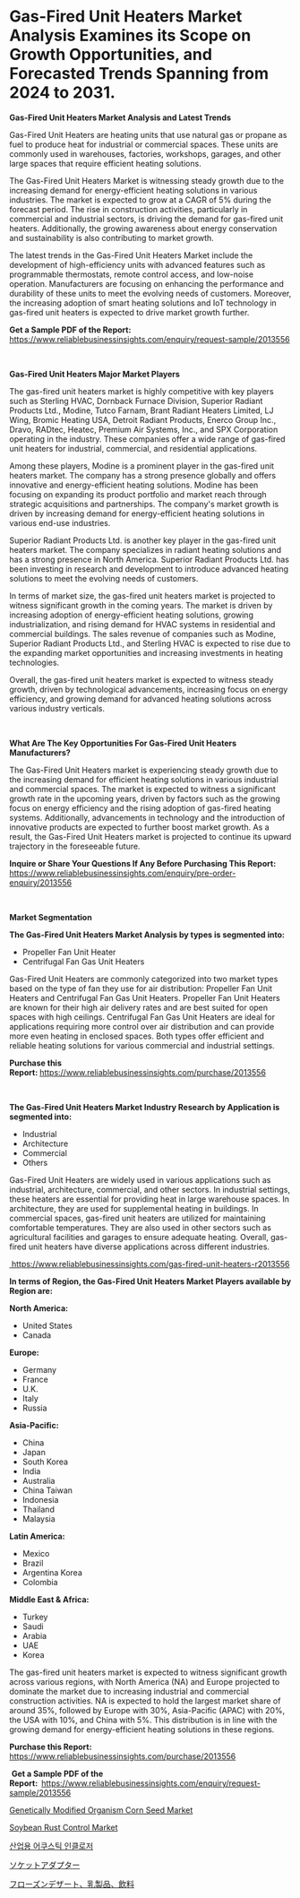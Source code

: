 <p><h1>Gas-Fired Unit Heaters Market Analysis Examines its Scope on Growth Opportunities, and Forecasted Trends Spanning from 2024 to 2031.</h1></p><p><strong>Gas-Fired Unit Heaters Market Analysis and Latest Trends</strong></p>
<p><p>Gas-Fired Unit Heaters are heating units that use natural gas or propane as fuel to produce heat for industrial or commercial spaces. These units are commonly used in warehouses, factories, workshops, garages, and other large spaces that require efficient heating solutions.</p><p>The Gas-Fired Unit Heaters Market is witnessing steady growth due to the increasing demand for energy-efficient heating solutions in various industries. The market is expected to grow at a CAGR of 5% during the forecast period. The rise in construction activities, particularly in commercial and industrial sectors, is driving the demand for gas-fired unit heaters. Additionally, the growing awareness about energy conservation and sustainability is also contributing to market growth.</p><p>The latest trends in the Gas-Fired Unit Heaters Market include the development of high-efficiency units with advanced features such as programmable thermostats, remote control access, and low-noise operation. Manufacturers are focusing on enhancing the performance and durability of these units to meet the evolving needs of customers. Moreover, the increasing adoption of smart heating solutions and IoT technology in gas-fired unit heaters is expected to drive market growth further.</p></p>
<p><strong>Get a Sample PDF of the Report:&nbsp;</strong> <a href="https://www.reliablebusinessinsights.com/enquiry/request-sample/2013556">https://www.reliablebusinessinsights.com/enquiry/request-sample/2013556</a></p>
<p>&nbsp;</p>
<p><strong>Gas-Fired Unit Heaters Major Market Players</strong></p>
<p><p>The gas-fired unit heaters market is highly competitive with key players such as Sterling HVAC, Dornback Furnace Division, Superior Radiant Products Ltd., Modine, Tutco Farnam, Brant Radiant Heaters Limited, LJ Wing, Bromic Heating USA, Detroit Radiant Products, Enerco Group Inc., Dravo, RADtec, Heatec, Premium Air Systems, Inc., and SPX Corporation operating in the industry. These companies offer a wide range of gas-fired unit heaters for industrial, commercial, and residential applications.</p><p>Among these players, Modine is a prominent player in the gas-fired unit heaters market. The company has a strong presence globally and offers innovative and energy-efficient heating solutions. Modine has been focusing on expanding its product portfolio and market reach through strategic acquisitions and partnerships. The company's market growth is driven by increasing demand for energy-efficient heating solutions in various end-use industries.</p><p>Superior Radiant Products Ltd. is another key player in the gas-fired unit heaters market. The company specializes in radiant heating solutions and has a strong presence in North America. Superior Radiant Products Ltd. has been investing in research and development to introduce advanced heating solutions to meet the evolving needs of customers.</p><p>In terms of market size, the gas-fired unit heaters market is projected to witness significant growth in the coming years. The market is driven by increasing adoption of energy-efficient heating solutions, growing industrialization, and rising demand for HVAC systems in residential and commercial buildings. The sales revenue of companies such as Modine, Superior Radiant Products Ltd., and Sterling HVAC is expected to rise due to the expanding market opportunities and increasing investments in heating technologies.</p><p>Overall, the gas-fired unit heaters market is expected to witness steady growth, driven by technological advancements, increasing focus on energy efficiency, and growing demand for advanced heating solutions across various industry verticals.</p></p>
<p>&nbsp;</p>
<p><strong>What Are The Key Opportunities For Gas-Fired Unit Heaters Manufacturers?</strong></p>
<p><p>The Gas-Fired Unit Heaters market is experiencing steady growth due to the increasing demand for efficient heating solutions in various industrial and commercial spaces. The market is expected to witness a significant growth rate in the upcoming years, driven by factors such as the growing focus on energy efficiency and the rising adoption of gas-fired heating systems. Additionally, advancements in technology and the introduction of innovative products are expected to further boost market growth. As a result, the Gas-Fired Unit Heaters market is projected to continue its upward trajectory in the foreseeable future.</p></p>
<p><strong>Inquire or Share Your Questions If Any Before Purchasing This Report:</strong> <a href="https://www.reliablebusinessinsights.com/enquiry/pre-order-enquiry/2013556">https://www.reliablebusinessinsights.com/enquiry/pre-order-enquiry/2013556</a></p>
<p>&nbsp;</p>
<p><strong>Market Segmentation</strong></p>
<p><strong>The Gas-Fired Unit Heaters Market Analysis by types is segmented into:</strong></p>
<p><ul><li>Propeller Fan Unit Heater</li><li>Centrifugal Fan Gas Unit Heaters</li></ul></p>
<p><p>Gas-Fired Unit Heaters are commonly categorized into two market types based on the type of fan they use for air distribution: Propeller Fan Unit Heaters and Centrifugal Fan Gas Unit Heaters. Propeller Fan Unit Heaters are known for their high air delivery rates and are best suited for open spaces with high ceilings. Centrifugal Fan Gas Unit Heaters are ideal for applications requiring more control over air distribution and can provide more even heating in enclosed spaces. Both types offer efficient and reliable heating solutions for various commercial and industrial settings.</p></p>
<p><strong>Purchase this Report:&nbsp;</strong><a href="https://www.reliablebusinessinsights.com/purchase/2013556">https://www.reliablebusinessinsights.com/purchase/2013556</a></p>
<p>&nbsp;</p>
<p><strong>The Gas-Fired Unit Heaters Market Industry Research by Application is segmented into:</strong></p>
<p><ul><li>Industrial</li><li>Architecture</li><li>Commercial</li><li>Others</li></ul></p>
<p><p>Gas-Fired Unit Heaters are widely used in various applications such as industrial, architecture, commercial, and other sectors. In industrial settings, these heaters are essential for providing heat in large warehouse spaces. In architecture, they are used for supplemental heating in buildings. In commercial spaces, gas-fired unit heaters are utilized for maintaining comfortable temperatures. They are also used in other sectors such as agricultural facilities and garages to ensure adequate heating. Overall, gas-fired unit heaters have diverse applications across different industries.</p></p>
<p><a href="https://www.reliablebusinessinsights.com/gas-fired-unit-heaters-r2013556">&nbsp;https://www.reliablebusinessinsights.com/gas-fired-unit-heaters-r2013556</a></p>
<p><strong>In terms of Region, the Gas-Fired Unit Heaters Market Players available by Region are:</strong></p>
<p>
    <p> <strong> North America: </strong>
        <ul>
            <li>United States</li>
            <li>Canada</li>
        </ul>
        </p> 
    <p> <strong> Europe: </strong>
        <ul>
            <li>Germany</li>
            <li>France</li>
            <li>U.K.</li>
            <li>Italy</li>
            <li>Russia</li>
        </ul>
        </p> 
    <p> <strong> Asia-Pacific: </strong>
        <ul>
            <li>China</li>
            <li>Japan</li>
            <li>South Korea</li>
            <li>India</li>
            <li>Australia</li>
            <li>China Taiwan</li>
            <li>Indonesia</li>
            <li>Thailand</li>
            <li>Malaysia</li>
        </ul>
        </p> 
    <p> <strong> Latin America: </strong>
        <ul>
            <li>Mexico</li>
            <li>Brazil</li>
            <li>Argentina Korea</li>
            <li>Colombia</li>
        </ul>
        </p> 
    <p> <strong> Middle East & Africa: </strong>
        <ul>
            <li>Turkey</li>
            <li>Saudi</li>
            <li>Arabia</li>
            <li>UAE</li>
            <li>Korea</li>
        </ul>
    </p>
    </p>
<p><p>The gas-fired unit heaters market is expected to witness significant growth across various regions, with North America (NA) and Europe projected to dominate the market due to increasing industrial and commercial construction activities. NA is expected to hold the largest market share of around 35%, followed by Europe with 30%, Asia-Pacific (APAC) with 20%, the USA with 10%, and China with 5%. This distribution is in line with the growing demand for energy-efficient heating solutions in these regions.</p></p>
<p><strong>Purchase this Report: </strong><a href="https://www.reliablebusinessinsights.com/purchase/2013556">https://www.reliablebusinessinsights.com/purchase/2013556</a></p>
<p>&nbsp;<strong>Get a Sample PDF of the Report:&nbsp;&nbsp;</strong><a href="https://www.reliablebusinessinsights.com/enquiry/request-sample/2013556">https://www.reliablebusinessinsights.com/enquiry/request-sample/2013556</a></p>
<p><strong></strong></p>
<p><p><a href="https://www.linkedin.com/pulse/genetically-modified-organism-corn-seed-market-emerging-trends-tcfic">Genetically Modified Organism Corn Seed Market</a></p><p><a href="https://www.linkedin.com/pulse/soybean-rust-control-market-share-new-trends-analysis-its-cwgec">Soybean Rust Control Market</a></p><p><a href="https://github.com/johneahan44556754/Market-Research-Report-List-1/blob/main/8931378178623.md">산업용 어쿠스틱 인클로저</a></p><p><a href="https://github.com/dzy793153605/Market-Research-Report-List-2/blob/main/7686796165506.md">ソケットアダプター</a></p><p><a href="https://github.com/EthanMorar2011/Market-Research-Report-List-2/blob/main/1059496165507.md">フローズンデザート、乳製品、飲料</a></p></p>